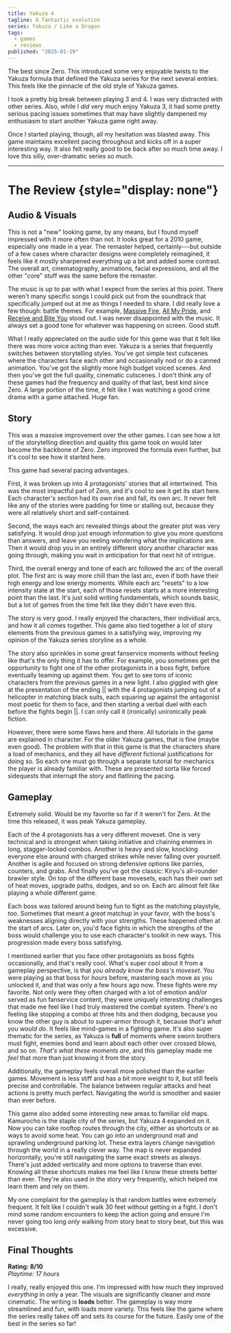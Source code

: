 ```yaml
---
title: Yakuza 4
tagline: A fantastic evolution
series: Yakuza / Like a Dragon
tags:
  - games
  - reviews
published: "2025-01-19"
---
```


The best since Zero. This introduced some very enjoyable twists to the Yakuza
formula that defined the Yakuza series for the next several entries. This feels
like the pinnacle of the old style of Yakuza games.

I took a pretty big break between playing 3 and 4. I was very distracted with
other series. Also, while I _did_ very much enjoy Yakuza 3, it had some pretty
serious pacing issues sometimes that may have slightly dampened my enthusiasm to
start another Yakuza game right away.

Once I started playing, though, all my hesitation was blasted away. This game
maintains excellent pacing throughout and kicks off in a super interesting way.
It also felt really good to be back after so much time away. I love this silly,
over-dramatic series so much.

---

# The Review {style="display: none"}

## Audio & Visuals

This is not a "new" looking game, by any means, but I found myself impressed
with it more often than not. It looks great for a 2010 game, especially one made
in a year. The remaster helped, certainly---but outside of a few cases where
character designs were completely reimagined, it feels like it mostly sharpened
everything up a bit and added some contrast. The overall art, cinematography,
animations, facial expressions, and all the other "core" stuff was the same
before the remaster.

The music is up to par with what I expect from the series at this point. There
weren't many specific songs I could pick out from the soundtrack that
specifically jumped out at me as things I needed to share. I did really love a
few though: battle themes. For example,
[Massive Fire](https://youtu.be/rn5RcTcDVHA),
[All My Pride](https://youtu.be/sMDlWf3QB0I), and
[Receive and Bite You](https://youtu.be/3OjillYVV6Y) stood out. I was never
disappointed with the music. It always set a good tone for whatever was
happening on screen. Good stuff.

What I really appreciated on the audio side for this game was that it felt like
there was more voice acting than ever. Yakuza is a series that frequently
switches between storytelling styles. You've got simple text cutscenes where the
characters face each other and occasionally nod or do a canned animation. You've
got the slightly more high budget voiced scenes. And then you've got the full
quality, cinematic cutscenes. I don't think any of these games had the frequency
and quality of that last, best kind since Zero. A large portion of the time, it
felt like I was watching a good crime drama with a game attached. Huge fan.

## Story

This was a massive improvement over the other games. I can see how a lot of the
storytelling direction and quality this game took on would later become the
backbone of Zero. Zero improved the formula even further, but it's cool to see
how it started here.

This game had several pacing advantages.

First, it was broken up into 4 protagonists' stories that all intertwined. This
was the most impactful part of Zero, and it's cool to see it get its start here.
Each character's section had its own rise and fall, its own arc. It never felt
like any of the stories were padding for time or stalling out, because they were
all relatively short and self-contained.

Second, the ways each arc revealed things about the greater plot was very
satisfying. It would drop just enough information to give you more questions
than answers, and leave you reeling wondering what the implications are. Then it
would drop you in an entirely different story another character was going
through, making you wait in anticipation for that next hit of intrigue.

Third, the overall energy and tone of each arc followed the arc of the overall
plot. The first arc is way more chill than the last arc, even if both have their
high energy and low energy moments. While each arc "resets" to a low intensity
state at the start, each of those resets starts at a more interesting point than
the last. It's just solid writing fundamentals, which sounds basic, but a lot of
games from the time felt like they didn't have even this.

The story is very good. I really enjoyed the characters, their individual arcs,
and how it all comes together. This game also tied together a lot of story
elements from the previous games in a satisfying way, improving my opinion of
the Yakuza series storyline as a whole.

The story also sprinkles in some great fanservice moments without feeling like
that's the only thing it has to offer. For example, you sometimes get the
opportunity to fight one of the other protagonists in a boss fight, before
eventually teaming up against them. You get to see tons of iconic characters
from the previous games in a new light. I also giggled with glee at the
presentation of the ending || with the 4 protagonists jumping out of a
helicopter in matching black suits, each squaring up against the antagonist most
poetic for them to face, and then starting a verbal duel with each before the
fights begin ||. I can only call it (ironically) unironically peak fiction.

However, there were some flaws here and there. All tutorials in the game are
explained in character. For the older Yakuza games, that is fine (maybe even
good). The problem with that in this game is that the characters share a load of
mechanics, and they all have _different_ fictional justifications for doing so.
So each one must go through a separate tutorial for mechanics the player is
already familiar with. These are presented sorta like forced sidequests that
interrupt the story and flatlining the pacing.

## Gameplay

Extremely solid. Would be my favorite so far if it weren't for Zero. At the time
this released, it was peak Yakuza gameplay.

Each of the 4 protagonists has a very different moveset. One is very technical
and is strongest when taking initiative and chaining enemies in long,
stagger-locked combos. Another is heavy and slow, knocking everyone else around
with charged strikes while never falling over yourself. Another is agile and
focused on strong defensive options like parries, counters, and grabs. And
finally you've got the classic: Kiryu's all-rounder brawler style. On top of the
different base movesets, each has their own set of heat moves, upgrade paths,
dodges, and so on. Each arc almost felt like playing a whole different game.

Each boss was tailored around being fun to fight as the matching playstyle, too.
Sometimes that meant a _great_ matchup in your favor, with the boss's weaknesses
aligning directly with your strengths. These happened often at the start of
arcs. Later on, you'd face fights in which the strengths of the boss would
challenge you to use each character's toolkit in new ways. This progression made
every boss satisfying.

I mentioned earlier that you face other protagonists as boss fights
occasionally, and that's really cool. What's super cool about it from a gameplay
perspective, is that _you already know the boss's moveset_. You were playing as
that boss for _hours_ before, mastering each move as you unlocked it, and that
was only a few hours ago now. These fights were my favorite. Not only were they
often charged with a lot of emotion and/or served as fun fanservice content,
they were uniquely interesting challenges that made me feel like I had truly
mastered the combat system. There's no feeling like stopping a combo at three
hits and then dodging, because you know the other guy is about to super-armor
through it, because _that's what you would do_. It feels like mind-games in a
fighting game. It's also super thematic for the series, as Yakuza is **full** of
moments where sworn brothers must fight, enemies bond and learn about each other
over crossed blows, and so on. _That's what these moments are_, and this
gameplay made me _feel_ that more than just knowing it from the story.

Additionally, the gameplay feels overall more polished than the earlier games.
Movement is less stiff and has a bit more weight to it, but still feels precise
and controllable. The balance between regular attacks and heat actions is pretty
much perfect. Navigating the world is smoother and easier than ever before.

This game also added some interesting new areas to familiar old maps. Kamurocho
is the staple city of the series, but Yakuza 4 expanded on it. Now you can take
rooftop routes through the city, either as shortcuts or as ways to avoid some
heat. You can go into an underground mall and sprawling underground parking lot.
These extra layers change navigation through the world in a really clever way.
The map is never expanded horizontally, you're still navigating the same exact
streets as always. There's just added verticality and more options to traverse
than ever. Knowing all these shortcuts makes me feel like I know these streets
better than ever. They're also used in the story very frequently, which helped
me learn them and rely on them.

My one complaint for the gameplay is that random battles were extremely
frequent. It felt like I couldn't walk 30 feet without getting in a fight. I
don't mind some random encounters to keep the action going and ensure I'm never
going too long _only_ walking from story beat to story beat, but this was
excessive.

## Final Thoughts

**Rating: 8/10**  
_Playtime: 17 hours_

I really, really enjoyed this one. I'm impressed with how much they improved
_everything_ in only a year. The visuals are significantly cleaner and more
cinematic. The writing is **loads** better. The gameplay is way more streamlined
and fun, with loads more variety. This feels like the game where the series
really takes off and sets its course for the future. Easily one of the best in
the series so far!
